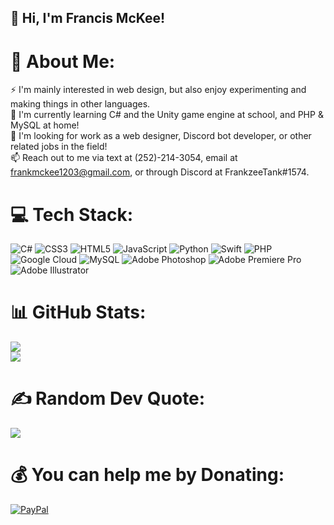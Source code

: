 ## 👋 **Hi, I'm Francis McKee!**

# 💫 **About Me:**
⚡ I'm mainly interested in web design, but also enjoy experimenting and making things in other languages.<br>🌱 I'm currently learning C# and the Unity game engine at school, and PHP & MySQL at home!<br>👀 I'm looking for work as a web designer, Discord bot developer, or other related jobs in the field!<br>📫 Reach out to me via text at (252)-214-3054, email at frankmckee1203@gmail.com, or through Discord at FrankzeeTank#1574.

# 💻 **Tech Stack:**
![C#](https://img.shields.io/badge/c%23-%23239120.svg?style=for-the-badge&logo=c-sharp&logoColor=white) ![CSS3](https://img.shields.io/badge/css3-%231572B6.svg?style=for-the-badge&logo=css3&logoColor=white) ![HTML5](https://img.shields.io/badge/html5-%23E34F26.svg?style=for-the-badge&logo=html5&logoColor=white) ![JavaScript](https://img.shields.io/badge/javascript-%23323330.svg?style=for-the-badge&logo=javascript&logoColor=%23F7DF1E) ![Python](https://img.shields.io/badge/python-3670A0?style=for-the-badge&logo=python&logoColor=ffdd54) ![Swift](https://img.shields.io/badge/swift-F54A2A?style=for-the-badge&logo=swift&logoColor=white) ![PHP](https://img.shields.io/badge/php-%23777BB4.svg?style=for-the-badge&logo=php&logoColor=white) ![Google Cloud](https://img.shields.io/badge/Google%20Cloud-%234285F4.svg?style=for-the-badge&logo=google-cloud&logoColor=white) ![MySQL](https://img.shields.io/badge/mysql-%2300f.svg?style=for-the-badge&logo=mysql&logoColor=white) ![Adobe Photoshop](https://img.shields.io/badge/adobephotoshop-%2331A8FF.svg?style=for-the-badge&logo=adobephotoshop&logoColor=white) ![Adobe Premiere Pro](https://img.shields.io/badge/Adobe%20Premiere%20Pro-9999FF.svg?style=for-the-badge&logo=Adobe%20Premiere%20Pro&logoColor=white) ![Adobe Illustrator](https://img.shields.io/badge/adobeillustrator-%23FF9A00.svg?style=for-the-badge&logo=adobeillustrator&logoColor=white)

# 📊 **GitHub Stats:**
![](https://github-readme-stats.vercel.app/api?username=Francis-McKee&theme=dark&hide_border=false&include_all_commits=true&count_private=false)<br/>
![](https://github-readme-stats.vercel.app/api/top-langs/?username=Francis-McKee&theme=dark&hide_border=false&include_all_commits=true&count_private=false&layout=compact)

# ✍️ **Random Dev Quote:**
![](https://quotes-github-readme.vercel.app/api?type=horizontal&theme=dark)

# 💰 **You can help me by Donating:**
[![PayPal](https://img.shields.io/badge/PayPal-00457C?style=for-the-badge&logo=paypal&logoColor=white)](https://paypal.me/FrancisMcKee) 
  
<!-- Proudly created with GPRM ( https://gprm.itsvg.in ) -->

